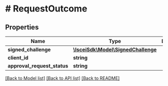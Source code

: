 # # RequestOutcome

## Properties

Name | Type | Description | Notes
------------ | ------------- | ------------- | -------------
**signed_challenge** | [**\IsceiSdk\Model\SignedChallenge**](SignedChallenge.md) |  | [optional]
**client_id** | **string** |  | [optional]
**approval_request_status** | **string** |  | [optional]

[[Back to Model list]](../../README.md#models) [[Back to API list]](../../README.md#endpoints) [[Back to README]](../../README.md)
